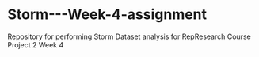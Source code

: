 # Storm---Week-4-assignment
Repository for performing Storm Dataset analysis for RepResearch Course Project 2 Week 4
